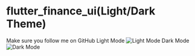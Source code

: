 # flutter_finance_ui(Light/Dark Theme)
Make sure you follow me on GitHub
Light Mode
![Light Mode](https://github.com/virajmoradiya/flutter_finance_ui/assets/92519936/e2c4d50d-143a-4c52-ba8a-429f377c8292)
Dark Mode 
![Dark Mode](https://github.com/virajmoradiya/flutter_finance_ui/assets/92519936/6239ea61-da93-42fc-b150-501e669917e7)
